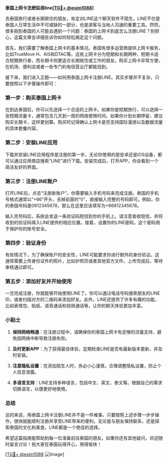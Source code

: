 **泰国上网卡怎麽註冊line[[TG💪+ @esim1088](https://t.me/s/esim1088)]**

去泰国旅行或者长期居住的朋友，肯定对LINE这个聊天软件不陌生。LINE不仅是泰国人日常生活中不可或缺的一部分，也是游客与当地人沟通的重要工具。然而，很多刚到泰国的人可能会遇到一个问题：泰国的上网卡到底怎么注册LINE？别担心，这篇文章会详细告诉你如何轻松搞定这个问题。

首先，我们需要了解泰国上网卡的基本情况。泰国有很多运营商提供上网卡服务，比如TrueMove H、AIS和DTAC等。这些上网卡分为短期和长期两种，短期卡适合短期旅行者，而长期卡则更适合长期居住或工作的朋友。购买上网卡非常方便，在机场、便利店或者一些专门的电信营业厅都能找到。

接下来，我们进入正题——如何用泰国上网卡注册LINE。其实步骤并不复杂，只要按照以下步骤操作即可：

### 第一步：购买泰国上网卡

在到达泰国后，你可以先选择一个合适的上网卡。如果你是短期旅行，可以选择一张短期流量卡，通常包含几天到一周的网络使用时间。如果你计划长期停留，建议购买长期卡，这样更划算。购买时记得确认上网卡是否支持国际漫游以及数据流量的具体套餐内容。

### 第二步：安装LINE应用

下载并安装LINE应用程序是注册的第一步。无论你使用的是安卓还是iOS设备，都可以通过应用商店搜索“LINE”进行下载。安装完成后，打开APP，你会看到一个简洁友好的界面。

### 第三步：注册LINE账户

打开LINE后，点击“注册新账户”。你需要输入手机号码来完成注册。泰国的手机号格式通常以“+66”开头，去掉前面的“0”，直接输入完整的号码即可。例如，你的泰国号码是0812345678，那么在这里应该填写为+66812345678。

输入完号码后，系统会发送一条验证码短信到你的手机上。请注意查收短信，并将收到的验证码填入LINE提供的相应位置。接着，设置你的LINE密码，这个密码用于保护你的账号安全。

### 第四步：验证身份

有些情况下，为了确保账户的安全性，LINE可能要求你进行额外的身份验证。这通常需要上传身份证件的照片，比如护照页或者其他官方文件。上传完成后，等待审核通过即可。

### 第五步：添加好友并开始使用

一旦完成注册，你就能够开始使用LINE了。你可以通过电话号码搜索朋友的LINE ID，或者扫描对方的二维码来添加好友。此外，LINE还提供了许多有趣的功能，比如表情包、贴纸、语音通话和视频通话等，让你的聊天体验更加丰富。

### 小贴士

1. **保持网络畅通**：在注册过程中，请确保你的泰国上网卡有足够的流量支持，避免因网络中断导致注册失败。
   
2. **及时更新APP**：为了获得最佳体验，定期检查LINE是否有最新版本更新，并及时安装。

3. **注意隐私设置**：在添加陌生人时，务必小心谨慎，合理调整隐私设置，防止个人信息泄露。

4. **多语言支持**：LINE支持多种语言，包括中文、英文、泰文等。根据自己的需求切换语言，以便更好地使用。

### 总结

总的来说，用泰国上网卡注册LINE并不是一件难事。只要按照上述步骤一步步操作，很快就能顺利注册并享受LINE带来的便利。无论是与朋友保持联系，还是探索泰国的文化和美食，LINE都是一个绝佳的选择。

希望这篇指南能帮助到每一位准备前往泰国的朋友。如果你还有其他疑问，欢迎随时留言讨论！祝大家在泰国玩得开心，用得愉快！

[[TG💪+ @esim1088](https://t.me/s/esim1088) ![Image](https://i.postimg.cc/4NQfJmqS/Snipaste-2025-05-13-00-14-12.png)]